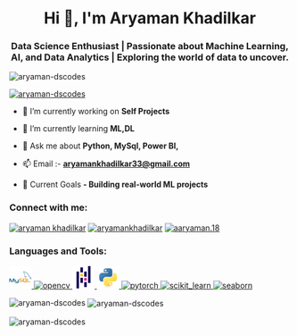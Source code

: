 <h1 align="center">Hi 👋, I'm Aryaman Khadilkar</h1>
<h3 align="center">Data Science Enthusiast | Passionate about Machine Learning, AI, and Data Analytics | Exploring the world of data to uncover.</h3>

<p align="left"> <img src="https://komarev.com/ghpvc/?username=aryaman-dscodes&label=Profile%20views&color=0e75b6&style=flat" alt="aryaman-dscodes" /> </p>

<p align="left"> <a href="https://github.com/ryo-ma/github-profile-trophy"><img src="https://github-profile-trophy.vercel.app/?username=aryaman-dscodes" alt="aryaman-dscodes" /></a> </p>

- 🔭 I’m currently working on **Self Projects**

- 🌱 I’m currently learning **ML,DL**

- 💬 Ask me about **Python, MySql, Power BI,**

- 📫 Email :- **aryamankhadilkar33@gmail.com**

- 🚀 Current Goals **- Building real-world ML projects**

<h3 align="left">Connect with me:</h3>
<p align="left">
<a href="https://linkedin.com/in/aryamankhadilkar" target="blank"><img align="center" src="https://raw.githubusercontent.com/rahuldkjain/github-profile-readme-generator/master/src/images/icons/Social/linked-in-alt.svg" alt="aryaman khadilkar" height="30" width="40" /></a>
<a href="https://kaggle.com/aryamankhadilkar" target="blank"><img align="center" src="https://raw.githubusercontent.com/rahuldkjain/github-profile-readme-generator/master/src/images/icons/Social/kaggle.svg" alt="aryamankhadilkar" height="30" width="40" /></a>
<a href="https://instagram.com/aaryaman.18" target="blank"><img align="center" src="https://raw.githubusercontent.com/rahuldkjain/github-profile-readme-generator/master/src/images/icons/Social/instagram.svg" alt="aaryaman.18" height="30" width="40" /></a>
</p>

<h3 align="left">Languages and Tools:</h3>
<p align="left"> <a href="https://www.mysql.com/" target="_blank" rel="noreferrer"> <img src="https://raw.githubusercontent.com/devicons/devicon/master/icons/mysql/mysql-original-wordmark.svg" alt="mysql" width="40" height="40"/> </a> <a href="https://opencv.org/" target="_blank" rel="noreferrer"> <img src="https://www.vectorlogo.zone/logos/opencv/opencv-icon.svg" alt="opencv" width="40" height="40"/> </a> <a href="https://pandas.pydata.org/" target="_blank" rel="noreferrer"> <img src="https://raw.githubusercontent.com/devicons/devicon/2ae2a900d2f041da66e950e4d48052658d850630/icons/pandas/pandas-original.svg" alt="pandas" width="40" height="40"/> </a> <a href="https://www.python.org" target="_blank" rel="noreferrer"> <img src="https://raw.githubusercontent.com/devicons/devicon/master/icons/python/python-original.svg" alt="python" width="40" height="40"/> </a> <a href="https://pytorch.org/" target="_blank" rel="noreferrer"> <img src="https://www.vectorlogo.zone/logos/pytorch/pytorch-icon.svg" alt="pytorch" width="40" height="40"/> </a> <a href="https://scikit-learn.org/" target="_blank" rel="noreferrer"> <img src="https://upload.wikimedia.org/wikipedia/commons/0/05/Scikit_learn_logo_small.svg" alt="scikit_learn" width="40" height="40"/> </a> <a href="https://seaborn.pydata.org/" target="_blank" rel="noreferrer"> <img src="https://seaborn.pydata.org/_images/logo-mark-lightbg.svg" alt="seaborn" width="40" height="40"/> </a> </p>

<p><img align="left" src="https://github-readme-stats.vercel.app/api/top-langs?username=aryaman-dscodes&show_icons=true&locale=en&layout=compact" alt="aryaman-dscodes" /></p>

<p>&nbsp;<img align="center" src="https://github-readme-stats.vercel.app/api?username=aryaman-dscodes&show_icons=true&locale=en" alt="aryaman-dscodes" /></p>

<p><img align="center" src="https://github-readme-streak-stats.herokuapp.com/?user=aryaman-dscodes&" alt="aryaman-dscodes" /></p>
